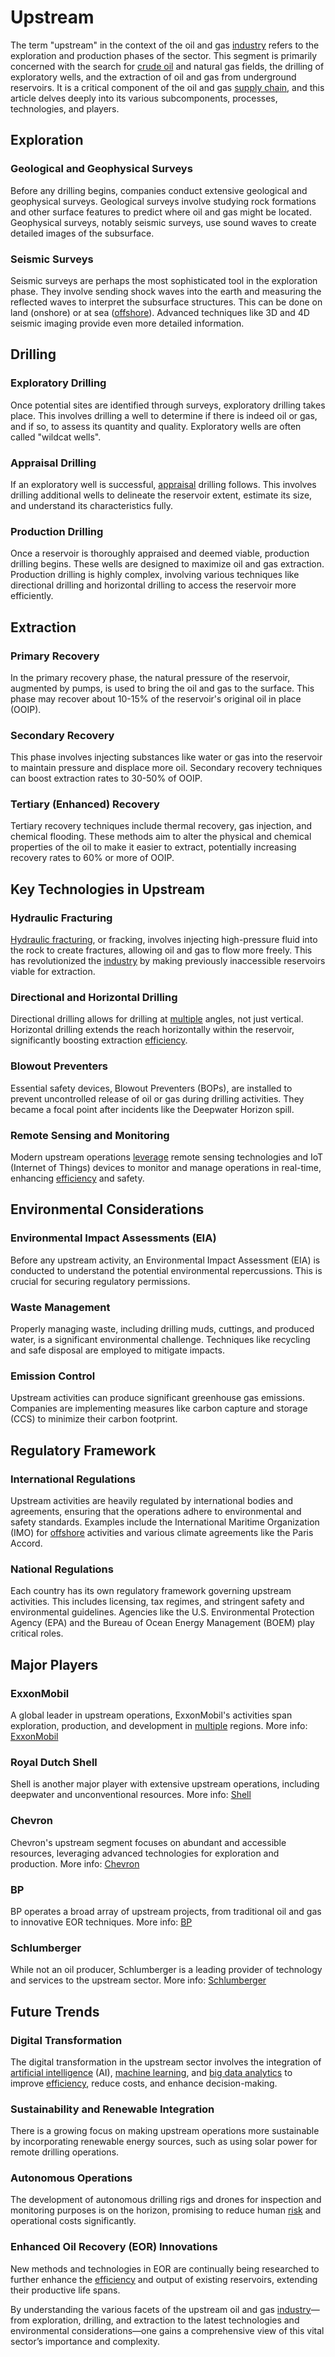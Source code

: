 # Upstream

The term "upstream" in the context of the oil and gas [industry](../i/industry.md) refers to the exploration and production phases of the sector. This segment is primarily concerned with the search for [crude oil](../c/crude_oil.md) and natural gas fields, the drilling of exploratory wells, and the extraction of oil and gas from underground reservoirs. It is a critical component of the oil and gas [supply chain](../s/supply_chain.md), and this article delves deeply into its various subcomponents, processes, technologies, and players.

## Exploration

### Geological and Geophysical Surveys

Before any drilling begins, companies conduct extensive geological and geophysical surveys. Geological surveys involve studying rock formations and other surface features to predict where oil and gas might be located. Geophysical surveys, notably seismic surveys, use sound waves to create detailed images of the subsurface.

### Seismic Surveys

Seismic surveys are perhaps the most sophisticated tool in the exploration phase. They involve sending shock waves into the earth and measuring the reflected waves to interpret the subsurface structures. This can be done on land (onshore) or at sea ([offshore](../o/offshore.md)). Advanced techniques like 3D and 4D seismic imaging provide even more detailed information.

## Drilling

### Exploratory Drilling

Once potential sites are identified through surveys, exploratory drilling takes place. This involves drilling a well to determine if there is indeed oil or gas, and if so, to assess its quantity and quality. Exploratory wells are often called "wildcat wells".

### Appraisal Drilling

If an exploratory well is successful, [appraisal](../a/appraisal.md) drilling follows. This involves drilling additional wells to delineate the reservoir extent, estimate its size, and understand its characteristics fully.

### Production Drilling

Once a reservoir is thoroughly appraised and deemed viable, production drilling begins. These wells are designed to maximize oil and gas extraction. Production drilling is highly complex, involving various techniques like directional drilling and horizontal drilling to access the reservoir more efficiently.

## Extraction

### Primary Recovery

In the primary recovery phase, the natural pressure of the reservoir, augmented by pumps, is used to bring the oil and gas to the surface. This phase may recover about 10-15% of the reservoir's original oil in place (OOIP).

### Secondary Recovery

This phase involves injecting substances like water or gas into the reservoir to maintain pressure and displace more oil. Secondary recovery techniques can boost extraction rates to 30-50% of OOIP.

### Tertiary (Enhanced) Recovery

Tertiary recovery techniques include thermal recovery, gas injection, and chemical flooding. These methods aim to alter the physical and chemical properties of the oil to make it easier to extract, potentially increasing recovery rates to 60% or more of OOIP.

## Key Technologies in Upstream

### Hydraulic Fracturing

[Hydraulic fracturing](../h/hydraulic_fracturing.md), or fracking, involves injecting high-pressure fluid into the rock to create fractures, allowing oil and gas to flow more freely. This has revolutionized the [industry](../i/industry.md) by making previously inaccessible reservoirs viable for extraction.

### Directional and Horizontal Drilling

Directional drilling allows for drilling at [multiple](../m/multiple.md) angles, not just vertical. Horizontal drilling extends the reach horizontally within the reservoir, significantly boosting extraction [efficiency](../e/efficiency.md).

### Blowout Preventers

Essential safety devices, Blowout Preventers (BOPs), are installed to prevent uncontrolled release of oil or gas during drilling activities. They became a focal point after incidents like the Deepwater Horizon spill.

### Remote Sensing and Monitoring

Modern upstream operations [leverage](../l/leverage.md) remote sensing technologies and IoT (Internet of Things) devices to monitor and manage operations in real-time, enhancing [efficiency](../e/efficiency.md) and safety.

## Environmental Considerations

### Environmental Impact Assessments (EIA)

Before any upstream activity, an Environmental Impact Assessment (EIA) is conducted to understand the potential environmental repercussions. This is crucial for securing regulatory permissions.

### Waste Management

Properly managing waste, including drilling muds, cuttings, and produced water, is a significant environmental challenge. Techniques like recycling and safe disposal are employed to mitigate impacts.

### Emission Control

Upstream activities can produce significant greenhouse gas emissions. Companies are implementing measures like carbon capture and storage (CCS) to minimize their carbon footprint.

## Regulatory Framework

### International Regulations

Upstream activities are heavily regulated by international bodies and agreements, ensuring that the operations adhere to environmental and safety standards. Examples include the International Maritime Organization (IMO) for [offshore](../o/offshore.md) activities and various climate agreements like the Paris Accord.

### National Regulations

Each country has its own regulatory framework governing upstream activities. This includes licensing, tax regimes, and stringent safety and environmental guidelines. Agencies like the U.S. Environmental Protection Agency (EPA) and the Bureau of Ocean Energy Management (BOEM) play critical roles.

## Major Players

### ExxonMobil

A global leader in upstream operations, ExxonMobil's activities span exploration, production, and development in [multiple](../m/multiple.md) regions. More info: [ExxonMobil](https://corporate.exxonmobil.com/)

### Royal Dutch Shell

Shell is another major player with extensive upstream operations, including deepwater and unconventional resources. More info: [Shell](https://www.shell.com/)

### Chevron

Chevron's upstream segment focuses on abundant and accessible resources, leveraging advanced technologies for exploration and production. More info: [Chevron](https://www.chevron.com/)

### BP

BP operates a broad array of upstream projects, from traditional oil and gas to innovative EOR techniques. More info: [BP](https://www.bp.com/)

### Schlumberger

While not an oil producer, Schlumberger is a leading provider of technology and services to the upstream sector. More info: [Schlumberger](https://www.slb.com/)

## Future Trends

### Digital Transformation

The digital transformation in the upstream sector involves the integration of [artificial intelligence](../a/artificial_intelligence_in_trading.md) (AI), [machine learning](../m/machine_learning.md), and [big data analytics](../b/big_data_analytics_in_trading.md) to improve [efficiency](../e/efficiency.md), reduce costs, and enhance decision-making.

### Sustainability and Renewable Integration

There is a growing focus on making upstream operations more sustainable by incorporating renewable energy sources, such as using solar power for remote drilling operations.

### Autonomous Operations

The development of autonomous drilling rigs and drones for inspection and monitoring purposes is on the horizon, promising to reduce human [risk](../r/risk.md) and operational costs significantly.

### Enhanced Oil Recovery (EOR) Innovations

New methods and technologies in EOR are continually being researched to further enhance the [efficiency](../e/efficiency.md) and output of existing reservoirs, extending their productive life spans.

By understanding the various facets of the upstream oil and gas [industry](../i/industry.md)—from exploration, drilling, and extraction to the latest technologies and environmental considerations—one gains a comprehensive view of this vital sector’s importance and complexity.